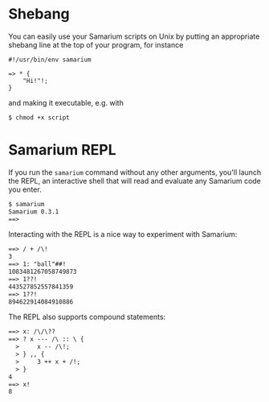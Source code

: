 # Shebang

You can easily use your Samarium scripts on Unix by putting an appropriate shebang line at the top of your program, for instance
```sm
#!/usr/bin/env samarium

=> * {
    "Hi!"!;
}
```
and making it executable, e.g. with
```bash
$ chmod +x script
```


# Samarium REPL

If you run the `samarium` command without any other arguments, you'll launch the REPL, an interactive shell that will read and evaluate any Samarium code you enter.
```txt
$ samarium
Samarium 0.3.1
==> 
```
Interacting with the REPL is a nice way to experiment with Samarium:
```txt
==> / + /\!
3
==> 1: "ball"##!
1083481267058749873
==> 1??!
443527852557841359
==> 1??!
894622914084910886
```
The REPL also supports compound statements:
```txt
==> x: /\/\??
==> ? x --- /\ :: \ {
  >     x -- /\!;
  > } ,, {
  >     3 ++ x + /!;
  > }
4
==> x!
8
```
